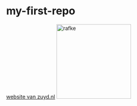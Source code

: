 # my-first-repo

[website van zuyd.nl](https://zuyd.nl)
<img scr="rafkeselfie.jpg" alt="rafke" width="200">

